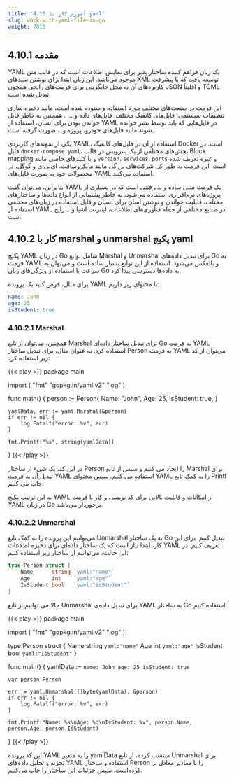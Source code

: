 ```yaml
---
title: '4.10 آموزش کار با yaml'
slug: work-with-yaml-file-in-go
weight: 7010
---
```


## 4.10.1 مقدمه

YAML یک زبان فراهم کننده ساختار پذیر برای نمایش اطلاعات است که در قالب متن موجود می‌باشد. این زبان ابتدا برای نوشتن سند‌های XML توسعه یافت که با پیشرفت کاربردهای آن به محل جایگزینی برای فرمت‌های رایجی همچون JSON و اقلیتاً TOML تبدیل شده است.

این فرمت در صنعت‌های مختلف مورد استفاده و ستوده شده ‌است، مانند ذخیره سازی تنظیمات سیستمی، فایل‌های کانفیگ مختلف، فایل‌های داده و ... . همچنین به خاطر قابل خواندن بودن برای انسان، استفاده از YAML در فایل‌هایی که باید توسط بشر خوانده شوند مانند فایل‌های خودرو، پروژه و... صورت گرفته است.

یکی از نمونه‌های کاربردی YAML، استفاده از آن در فایل‌های کانفیگ ‌Docker است. در فایل `docker-compose.yaml`، بخش‌های مختلفی از یک سرویس در قالب Block mapping و با کلید‌های خاصی مانند `version`، `services`، `ports` و غیره تعریف شده است. این فرمت به طور کل شرکت‌های بزرگی مانند مایکروسافت، ای‌بی‌ای و گوگل، در محصولات خود به صورت فایل‌های YAML استفاده می‌کنند.

بنابراین، می‌توان گفت YAML یک فرمت متنی ساده و پذیرفتنی است که در بسیاری از پروژه‌های نرم‌افزاری استفاده می‌شود، به خاطر پشتیبانی از انواع داده‌ها و ساختارهای مختلف، قابلیت خواندن و نوشتن آسان برای انسان و قابل استفاده در زبان‌های مختلفی استفاده از YAML در صنایع مختلفی از جمله فناوری‌های اطلاعات، اینترنت اشیا و... رایج است.

## 4.10.2 کار با marshal و unmarshal پکیج yaml

پکیج YAML در زبان Go شامل توابع Marshal و Unmarshal برای تبدیل داده‌های Go به فرمت YAML و بالعکس می‌شود. استفاده از این توابع بسیار ساده است و می‌توان به سرعت با استفاده از ویژگی‌های زبان Go به داده‌ها دسترسی پیدا کرد.

برای مثال، فرض کنید یک پرونده YAML با محتوای زیر داریم:

```yaml
name: John
age: 25
isStudent: true
```

### 4.10.2.1 Marshal

همچنین، می‌توان از تابع Marshal برای تبدیل ساختار داده‌ای Go به فرمت YAML استفاده کرد. به عنوان مثال، برای تبدیل ساختار Person به فرمت YAML می‌توان از کد زیر استفاده کرد:

{{< play >}}
package main

import (
	"fmt"
	"gopkg.in/yaml.v2"
	"log"
)

func main() {
	person := Person{
		Name:      "John",
		Age:       25,
		IsStudent: true,
	}

	yamlData, err := yaml.Marshal(&person)
	if err != nil {
		log.Fatalf("error: %v", err)
	}

	fmt.Printf("%s", string(yamlData))
}
{{< /play >}}

در این کد، یک شیء از ساختار Person را ایجاد می کنیم و سپس از تابع Marshal برای تبدیل آن به فرمت YAML استفاده می کنیم. سپس محتوای YAML را به کمک تابع Printf چاپ می کنیم.

به این ترتیب پکیج YAML از امکانات و قابلیت بالایی برای کد نویسی و کار با فرمت YAML در زبان Go برخوردار می‌باشد.

### 4.10.2.2 Unmarshal

می‌توانیم این پرونده را به کمک تابع Unmarshal به یک ساختار Go تبدیل کنیم. برای این کار، ابتدا نیاز است که یک ساختار داده‌ای برای ذخیره اطلاعات YAML تعریف کنیم. در این حالت، می‌توانیم از ساختار زیر استفاده کنیم:

```go
type Person struct {
	Name      string `yaml:"name"`
	Age       int    `yaml:"age"`
	IsStudent bool   `yaml:"isStudent"`
}
```

حالا می توانیم از تابع Unmarshal برای تبدیل داده‌ی YAML به ساختار Go استفاده کنیم:

{{< play >}}
package main

import (
	"fmt"
	"gopkg.in/yaml.v2"
	"log"
)

type Person struct {
	Name      string `yaml:"name"`
	Age       int    `yaml:"age"`
	IsStudent bool   `yaml:"isStudent"`
}

func main() {
	yamlData := `
name: John
age: 25
isStudent: true
`

	var person Person

	err := yaml.Unmarshal([]byte(yamlData), &person)
	if err != nil {
		log.Fatalf("error: %v", err)
	}

	fmt.Printf("Name: %s\nAge: %d\nIsStudent: %v", person.Name, person.Age, person.IsStudent)
}
{{< /play >}}

این کد پرونده YAML را به متغیر yamlData منتسب کرده، از تابع Unmarshal برای تجزیه و تحلیل داده‌های YAML استفاده و ساختار Person را با مقادیر معادل پر کرده‌است. سپس جزئیات این ساختار را چاپ می‌کنیم.
